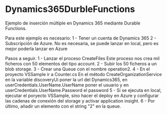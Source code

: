 # Dynamics365DurbleFunctions
Ejemplo de inserción múltiple en Dynamics 365 mediante Durable Functions.

Para este ejemplo es necesario:
1 - Tener un cuenta de Dynamics 365
2 - Subscripción de Azure. No es necesaria, se puede lanzar en local, pero es mejor poderla lanzar en Azure

Pasos a seguir.
1 - Lanzar el proceso CreateFiles
    Este proceso nos crea mil ficheros con 50 elementos del tipo account.
2 - Subir los 50 ficheros a un blob storage.
3 - Crear una Queue con el nombre operation2.
4 - En el proyecto VSSample ir a Counter.cs
    En el método CreateOrganizationService en la variable discoveryUi poner la url del Dynamics365, en userCredentials.UserName.UserName poner el usuario y en userCredentials.UserName.Password el password
5 - Si se ejecuta en local, ejecutar el poryecto VSSample, sino hacer el deploy en Azure y configurar las cadenas de conexión del storage y activar application insight.
6 - Por último, añadir un elemento con el string "2" en la queue.
